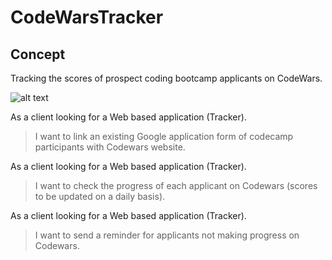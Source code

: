 # CodeWarsTracker

## Concept
Tracking the scores of prospect coding bootcamp applicants on CodeWars.

![alt text](http://imgh.us/Scan-Feb-27-10-47.jpg)

As a client looking for a Web based application (Tracker).
> I want to link an existing Google application form of codecamp participants
> with Codewars website.

As a client looking for a Web based application (Tracker).
> I want to check the progress of each applicant on Codewars (scores to be updated on a daily basis).

As a client looking for a Web based application (Tracker).
> I want to send a reminder for applicants not making progress on Codewars.
